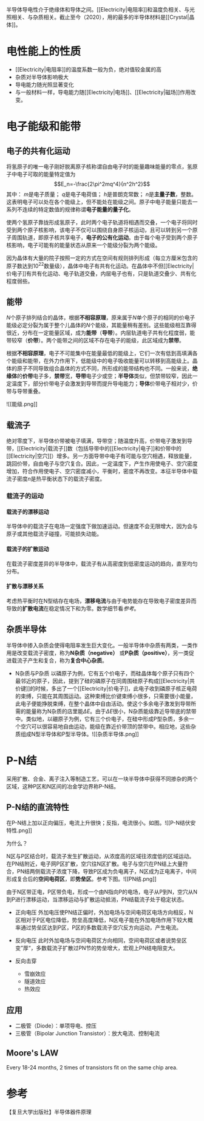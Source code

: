 半导体导电性介于绝缘体和导体之间。[[Electricity|电阻率]]和温度负相关、与光照相关、与杂质相关。截止至今（2020），用的最多的半导体材料是[[Crystal|晶体]]。

# 电性能上的性质
-	[[Electricity|电阻率]]的温度系数一般为负，绝对值较金属的高
-	杂质对半导体影响极大
-	导电能力随光照显著变化
-	与一般材料一样，导电能力随[[Electricity|电场]]、[[Electricity|磁场]]作用改变。

# 电子能级和能带
## 电子的共有化运动
将氢原子的唯一电子刚好脱离原子核称谓自由电子时的能量趣味能量的零点，氢原子中电子可取的能量特定值为
$$E_n=-\frac{2\pi^2mq^4}{n^2h^2}$$
其中：
$m$是电子质量；
$q$是电子电荷值；
$h$是普朗克常数；
$n$是**主量子数**，整数。
这表明电子可以处在各个能级上，但不能处在能级之间。原子中电子能量只能去一系列不连续的特定数值的规律称谓**电子能量的量子化**。

使两个氢原子靠拢形成氢原子，此时两个电子轨道将相遇而交叠，一个电子将同时受到两个原子核影响，该电子不仅可以围绕自身原子核运动，且可以转到另一个原子周围轨道，即原子核共享电子，**电子的公有化运动**。由于每个电子受到两个原子核影响，电子可能有的能量状态从原来一个能级分裂为两个能级。

因为晶体有大量的院子按照一定的方式在空间有规则排列形成（每立方厘米包含的原子数达到$10^{22}$数量级），晶体中电子有共有化运动。在晶体中不但[[Electricity|价电子]]有共有化运动、电子轨道交叠，内层电子也有，只是轨道交叠少、共有化程度弱些。

## 能带
$N$个原子排列结合的晶体，根据**不相容原理**，原来属于$N$单个原子的相同的价电子能级必定分裂为属于整个儿晶体的$N$个能级，其能量稍有差别。这些能级相互靠得很近，分布在一定能量区域，成为**能带**（**导带**）。内层轨道电子共有化程度弱，能带较窄（**价带**）。两个能带之间的区域不存在电子的能级，此区域成为**禁带**。

根据**不相容原理**，电子不可能集中在能量最低的能级上，它们一次有低到高填满各个能级和能带，在外力作用下，低能级中的电子吸收能量可以转移到高能级上。晶体的原子不同导致组合晶体的方式不同，所形成的能带结构也不同。一般来说，**绝缘体**的**价带**电子多，**禁带**宽，**导带**电子少或空；**半导体**类似，但禁带较窄，因此一定温度下，部分价带电子会激发到导带而提升导电能力；**导体**价带电子相对少，价带与导带重叠。

![[能级.png]]

## 载流子
绝对零度下，半导体价带被电子填满，导带空；随温度升高，价带电子激发到导带，[[Electricity|载流子]]数（包括导带中的[[Electricity|电子]]和价带中的[[Electricity|空穴]]）增多。另一方面导带中电子有可能与空穴相遇，释放能量，跳回价带，自由电子与空穴复合。因此，一定温度下，产生作用使电子、空穴密度增加，符合作用使电子、空穴密度减小，平衡时，密度不再改变。本征半导体中载流子密度$n$是热平衡状态下的载流子密度。

### 载流子的运动

#### 载流子的漂移运动
半导体中的载流子在电场一定强度下做加速运动。但速度不会无限增大，因为会与原子或其他载流子碰撞，可能损失动能。

#### 载流子的扩散运动
在载流子密度差异的半导体中，载流子有从高密度到低密度运动的趋向，直至均匀分布。

#### 扩散与漂移关系
考虑热平衡时在N型结存在电场，**漂移电流**与由于电势能存在导致电子密度差异而导致的**扩散电流**在稳定情况下和为零。数学细节看*参考*。

## 杂质半导体
半导体中掺入杂质会使得电阻率发生巨大变化。一般半导体中杂质有两类，一类作用是改变载流子密度，称为**N杂质（negative）** 或**P杂质（positive）**，另一类促进载流子产生和复合，称为**复合中心杂质**。

- N杂质与P杂质
以磷原子为例，它有五个价电子，而硅晶体每个原子只有四个最邻近的原子，因此，提到了硅的磷原子在同周围硅原子构成[[Electricity|共价键]]的时候，多出了一个[[Electricity|价电子]]，此电子收到磷原子核正电荷的束缚，只能在其周围运动。这种束缚比价键束缚小很多，只需要很小能量，此电子便能挣脱束缚，在整个晶体中自由活动。使这个多余电子激发到导带所需的能量称为N杂质的店里能$\Delta{E}$。由于$\Delta{E}$很小，N杂质能级靠近导带底的禁带中。类似地，以硼原子为例，它有三个价电子，在硅中形成P型杂质，多余一个空穴可以很容易地自由运动，能级在靠近价带顶的禁带中。相应地，这些杂质组成N型半导体和P型半导体。![[杂质半导体.png]]

# P-N结
采用扩散、合金、离子注入等制造工艺，可以在一块半导体中获得不同掺杂的两个区域，这种P区和N区间的冶金学边界称P-N结。

## P-N结的直流特性
在P-N结上加以正向偏压，电流上升很快；反指，电流很小。如图。![[P-N结伏安特性.png]]

为什么？

N区与P区结合时，载流子发生扩散运动，从浓度高的区域往浓度低的区域运动。在PN结附近，电子网P区扩散，空穴往N区扩散。电子与空穴在PN结上大量符合，PN结两侧载流子浓度下降，导致P区成为负电离子，N区成为正电离子，中间形成复合后的**空间电荷区**，即**势垒区**。参考下图。![[PN结.png]]

由于N区带正电，P区带负电，形成一个由N指向P的电场，电子从P到N，空穴从N到P进行漂移运动，当漂移运动与扩散运动抵消，PN结载流子处于稳定状态。

- 正向电压
外加电压使PN结正偏时，外加电场与空间电荷区电场方向相反，N区相对于P区电位降低，势垒高度降低，N区电子能在外加电场作用下较大概率通过势垒区达到P区，P区的多数载流子空穴反方向运动，产生电流。

- 反向电压
此时外加电场与空间电荷区方向相同，空间电荷区或者说势垒区变”厚“，多数载流子扩散过PN节的势垒增大，宏观上PN结电阻变大。

- 反向击穿
	- 雪崩效应
	- 隧道效应
	- 热效应

## 应用
- 二极管（Diode）：单项导电、控压
- 三极管（Bipolar Junction Transistor）：放大电流、控制电流

## Moore's LAW
Every 18-24 months, 2 times of transistors fit on the same chip area.

# 参考
【复旦大学出版社】半导体器件原理